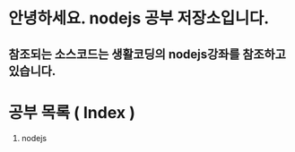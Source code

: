 안녕하세요. nodejs 공부 저장소입니다.
=============================================

참조되는 소스코드는 생활코딩의 nodejs강좌를 참조하고 있습니다.
-------------------------------------------------------------------------

# 공부 목록 ( Index )
1. nodejs